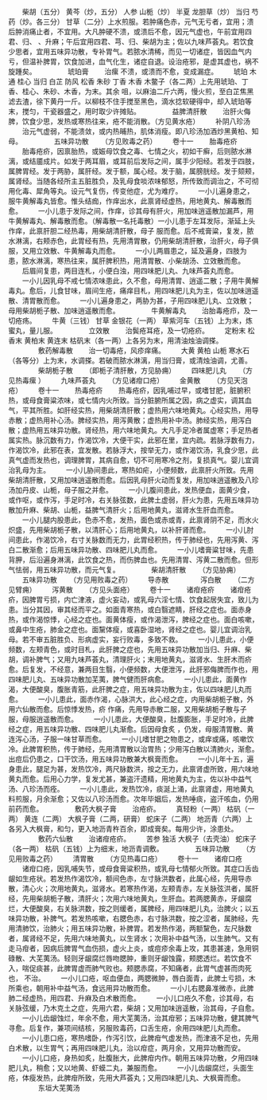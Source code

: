 <!-- { "loadSidebar": true } -->
　　柴胡（五分） 黄芩（炒，五分） 人参 山栀（炒） 半夏 龙胆草（炒） 当归 芍药（炒。各三分） 甘草（二分）上水煎服。若肿痛色赤，元气无亏者，宜用；溃后肿消痛止者，不宜用。大凡肿硬不溃，或溃后不愈，因元气虚也，午前宜用四君、归、 、升麻；午后宜用四君、芎、归、柴胡为主；佐以九味芦荟丸。若饮食少思者，宜用五味异功散，专补胃气。若脓水清稀，而见一切诸症，皆因血气内亏，但温补脾胃，饮食加进，血气化生，诸症自退。设治疮邪，是虚其虚也，祸不旋踵矣。
　　
　　琥珀膏
　　治瘰 不溃，或溃而不愈，变成漏症。
　　琥珀 木通 桂心 当归 白芷 防风 松香 朱砂 丁香 木香 木鳖子（各二两）上先用琥珀、丁香、桂心、朱砂、木香，为末。其余 咀，以麻油二斤六两，慢火煎，至白芷焦黑滤去渣，徐下黄丹一斤。以柳枝不住手搅至黑色，滴水捻软硬得中，却入琥珀等末，搅匀，干瓷器盛之，用时取少许摊贴。
　　
　　益脾清肝散
　　治肝火侮脾，饮食少思，发热或寒热往来，疮不能消散。（方见黄水疮）
　　补阴八珍汤
　　治元气虚弱，不能溃敛，或内热晡热，肌体消瘦。即八珍汤加酒炒黑黄柏、知母。
　　
　　五味异功散
　　（方见败毒之药）
　　卷十一
　　胎毒疮疥
　　胎毒疮疥，因禀胎热，或娠母饮食之毒、七情之火，初如干癣，后则脓水淋漓，或结靥成片。如发于两耳眉，或耳前后发际之间，属手少阳经。若发于四肢，属脾胃经。发于两胁，属肝经。发于额，属心经。发于脑，属膀胱经。发于颏颊，属肾经。当随各经所主五脏胜负，及乳母食啖浓味郁怒，所传致而调治之，不可彻用化毒、犀角等丸。设元气复伤，传变他症，尤为难疗。
　　一小儿遍身患之，服牛黄解毒丸皆愈。惟头结痂，作痒出水，此禀肾经虚热，用地黄丸、解毒散而愈。
　　一小儿患于发际之间，作痒，诊其母有肝火，用加味逍遥散加漏芦，用牛黄解毒丸、解毒散而愈。（解毒散一名托毒散）一小儿患于左耳发际，渐延上头作痒，此禀肝胆二经热毒，用柴胡清肝散，母子 服而愈。后不戒膏粱，复发，脓水淋漓，右颊赤色，此胃经有热，先用清胃散，仍用柴胡清肝散，治肝火，母子俱服，又用立效散、牛黄解毒丸而愈。
　　一小儿两眉患之，延及遍身，四肢为患，脓水淋漓，寒热往来，属肝脾积热，用清胃散、小柴胡汤、立效散而愈。
　　后眉间复患，两目连札，小便白浊，用四味肥儿丸、九味芦荟丸而愈。
　　一小儿因乳母不戒七情浓味患此，久不愈，母用清胃、逍遥二散；子用牛黄解毒丸。愈后，儿食甘味，眉间生疮，痛痒目札，用四味肥儿丸为主，佐以加味逍遥散、清胃散而愈。
　　一小儿遍身患之，两胁为甚，子用四味肥儿丸、立效散；母用柴胡栀子散、加味逍遥散而愈。
　　
　　牛黄解毒丸
　　治胎毒疮疖，及一切疮疡。
　　牛黄（三钱） 甘草 金银花（一两） 草紫河车（五钱）上为末，炼蜜丸，量儿服。
　　
　　立效散
　　治鬓疮耳疮，及一切疮疥。
　　定粉末 松香末 黄柏末 黄连末 枯矾末（各一两）上各另为末，用清油烛油调搽。
　　
　　敷药解毒散
　　治一切毒疮，风疹痒痛。
　　大黄 黄柏 山栀 寒水石（各等分）上为末，水调搽。若破而脓水淋漓，用当归膏，或清烛油调，尤善。
　　
　　柴胡栀子散
　　（即栀子清肝散，方见胁痈）
　　四味肥儿丸
　　（方见热毒瘰 ）
　　九味芦荟丸
　　（方见诸疳口疮）
　　金黄散
　　（方见天泡疮）
　　卷十一
　　热毒疮疥
　　热毒疮疥，因乳哺过早，或嗜甘肥，脏腑积热，或母食膏粱浓味，或七情内火所致。当分脏腑所属之因，病之虚实，调其血气，平其所胜。如肝经实热，用柴胡清肝散；虚热用六味地黄丸。心经实热，用导赤散；虚热用补心汤。脾经实热，用泻黄散；虚热用补中汤。肺经实热，用泻白散；虚热用五味异功散。肾经热，用六味地黄丸。大凡手足冷者属虚寒；手足热者属实热。脉沉数有力，作渴饮冷，大便干实，此邪在里，宜内疏。若脉浮数有力，作渴饮冷，此邪在表，宜发散。若脉浮大，按举无力，或作渴饮汤，乳食少思，此真气虚而发热也，调理脾胃，其病自愈，切不可用寒冷之剂，复损真气。婴儿宜调治乳母为主。
　　一小儿胁间患此，寒热如疟，小便频数，此禀肝火所致。先用柴胡清肝散，又用加味逍遥散而愈。后因乳母肝火动而复发，用加味逍遥散及八珍汤加丹皮、山栀，母子服之并愈。
　　一小儿腹间患此，发热便血，面黄少食，或作呕，或作泻，手足时冷，右关脉弦数，此脾土虚弱，肝火为患，先用五味异功散加升麻、柴胡、山栀，益脾气清肝火；后用地黄丸，滋肾水生肝血而愈。
　　一小儿腿内股患此，色赤不愈，发热，面色或赤或青，此禀肾阴不足，而水火炽盛，先用柴胡栀子散，以清肝心；后用地黄丸，以补肝肾而愈。
　　一小儿肘间患此，作渴饮冷，右寸关脉数而无力，此胃经积热，传于肺经也，先用泻黄、泻白二散渐愈；后用五味异功散、四味肥儿丸而愈。
　　一小儿嗜膏粱甘味，先患背胛，后沿遍身淋漓，此饮食之热，而伤脾血也。先用清胃、泻黄二散而愈。但形气怯弱，用五味异功散，而元气复。
　　
　　柴胡清肝散
　　（方见胁痈）
　　五味异功散
　　（方见用败毒之药）
　　导赤散
　　
　　泻白散
　　（二方见臂痈）
　　泻黄散
　　（方见头面疮）
　　卷十一
　　诸疳疮疥
　　诸疳疮疥，因脾胃亏损，内亡津液，虚火妄动，或乳母六淫七情、饮食起居失宜，致儿为患。当分其因，审其经而平之。如面青寒热，或白翳遮睛，肝经之症也。面赤身热，或作渴惊悸，心经之症也。面黄体瘦，或作渴泄泻，脾经之症也。面白咳嗽，或鼻中生疮，肺金之症也。面黧体瘦，或喜卧湿地，肾经之症也。婴儿宜调治乳母。若不审五脏胜负、形病虚实，妄行败毒，多致不救。
　　一小儿患此，小便频数，左颊青色，或时目札，此肝脾之症也，先用五味异功散加当归、升麻、柴胡，调补脾气；又用九味芦荟丸，清理肝火；末用地黄丸，滋肾水、生肝木而疥愈。后复发，不经意，兼两目生翳，小便频数，大便泄泻，此肝邪侮脾而作也，用四味肥儿丸、五味异功散加芜荑，脾气健而肝病愈。
　　一小儿患此，面黄作渴，大便酸臭，腹胀青筋，此肝脾之症，用五味异功散为主，佐以四味肥儿丸而愈。
　　一小儿患此，面赤作渴，心脉洪大，此心经之症，内用柴胡栀子散，外用六仙散而愈。后惊悸发热，疥 作痛，先用导赤散二服，又用柴胡栀子散与子服，母服逍遥散而愈。
　　一小儿患此，大便酸臭，肚腹膨胀，手足时冷，此脾经之症，用五味异功散、四味肥儿丸渐愈。后因母食炙 ，仍发，母服清胃散、黄连泻心汤，子服一味甘草而愈。
　　一小儿嗜甘肥之物患之，或痒或痛，咳嗽饮冷。此脾胃积热，传于肺经，先用清胃散以治胃热；少用泻白散以清肺火，渐愈。出痘后仍患之，口干饮汤，用五味异功散兼大枫膏而愈。
　　一小儿年十五，遍身患此，腿足为甚，发热饮冷，两尺脉数洪，按之无力，此禀肾虚所致，用六味地黄丸而愈。后用心力学，复发尤甚，兼盗汗遗精，用地黄丸为主，佐以补中益气汤、八珍汤而痊。
　　一小儿患此，发热饮冷，痰涎上涌，此禀肾虚，用地黄丸料煎服，月余渐愈；又佐以八珍汤而愈。次年毕姻后，发热唾痰，盗汗咳血，仍用前药而愈。
　　
　　敷药大枫子膏
　　治疮疥。
　　真轻粉（一两） 枯矾（一两） 黄连（二两） 大枫子膏（二两，研膏） 蛇床子（二两） 地沥青（六两）上各另入大枫膏，和匀，更入地沥青杵百余，即成膏矣。每用少许，涂患处。
　　
　　敷药六仙散
　　治诸疳疮疥。
　　苦参 独活 大枫子（去壳油） 蛇床子（各一两） 枯矾（五钱）上为细末，地沥青调敷。
　　
　　五味异功散
　　（方见用败毒之药）
　　清胃散
　　（方见热毒口疮）
　　卷十一
　　诸疳口疮
　　诸疳口疮，因乳哺失节，或母食膏粱积热，或乳母七情郁火所致。其症口舌齿龈如生疮状。若发热作渴饮冷，额间色赤，左寸脉洪数者，此属心经，先用导赤散，清心火；次用地黄丸，滋肾水。若寒热作渴，左颊青赤，左关脉弦洪者，属肝经，先用柴胡栀子散，清肝火；次用六味地黄丸，生肝血。若两腮黄赤，牙龈腐烂，大便酸臭，右关脉洪数，按之则缓者，属脾经，用四味肥儿丸，治脾火；以五味异功散，补脾气。若发热咳嗽，右腮色赤，右寸脉洪数，按之涩者，属肺经，先用清肺饮，治肺火；用五味异功散，补脾胃。若发热作渴，两额黧色，左尺脉数者，属肾经不足，先用六味地黄丸，以生肾水；次用补中益气汤，以生肺气。又有走马疳者，因病后脾胃气血伤损，虚火上炎，或痘疹余毒上攻，其患甚速，急用铜碌散、大芜荑汤。轻则牙龈腐烂唇吻腮肿，重则牙龈蚀露，颊腮透烂。若饮食不入，喘促痰甚，此脾胃虚而肺气败也。颊腮赤腐，不知痛者，此胃气虚甚而肉死也， 不治。
　　一小儿口疮，呕血便血，两腮微肿，唇白面青，此脾土亏损，木所乘也，朝用补中益气汤，食远用异功散而愈。
　　一小儿右腮鼻准微赤，此脾肺二经虚热，用四君、升麻及白术散而愈。
　　一小儿口疮久不愈，诊其母，右关脉弦缓，乃木克土之症，先用六君，柴胡；又用加味逍遥散，治其母，子自愈。
　　一小儿齿龈蚀烂，年余不愈，用大芜荑汤，治其疳邪；五味异功散，健其脾气寻愈。后复作，兼项间结核，另服败毒药，口舌生疮，余用四味肥儿丸而愈。
　　一小儿患口疮，寒热嗜卧，作泻引饮，此脾疳气虚发热，而津液不足也，先用白术散，以生胃气；再用四味肥儿丸，治以疳症，两月余，又用异功散而安。
　　一小儿口疮，身热如炙，肚腹胀大，此脾疳内作。朝用五味异功散，夕用四味肥儿丸，稍愈；又以地黄、虾蟆二丸，兼服而愈。
　　一小儿齿龈腐烂，头面生疮，体瘦发热，此脾疳所致，先用大芦荟丸；又用四味肥儿丸、大枫膏而愈。
　　
　　东垣大芜荑汤
